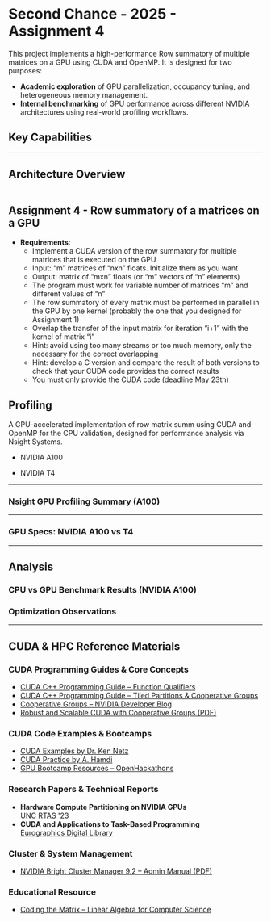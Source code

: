 # Second Chance - 2025 - Assignment 4

This project implements a high-performance Row summatory of multiple matrices on a GPU using CUDA and OpenMP. It is designed for two purposes:

- **Academic exploration** of GPU parallelization, occupancy tuning, and heterogeneous memory management.
- **Internal benchmarking** of GPU performance across different NVIDIA architectures using real-world profiling workflows.

## Key Capabilities



---

## Architecture Overview

```text

```

## Assignment 4 - Row summatory of a matrices on a GPU


- **Requirements**:
  - Implement a CUDA version of the row summatory for multiple matrices that is executed on the GPU
  - Input: “m” matrices of “nxn” floats. Initialize them as you want
  - Output: matrix of “mxn” floats (or “m” vectors of “n” elements)
  - The program must work for variable number of matrices “m” and different values of “n”
  - The row summatory of every matrix must be performed in parallel in the GPU by one kernel (probably the one that you designed for Assignment 1)
  - Overlap the transfer of the input matrix for iteration “i+1” with the kernel of matrix “i”
  - Hint: avoid using too many streams or too much memory, only the necessary for the correct overlapping
  - Hint: develop a C version and compare the result of both versions to check that your CUDA code provides the correct results
  - You must only provide the CUDA code (deadline May 23th)



## Profiling

A GPU-accelerated implementation of row matrix summ using CUDA and OpenMP for the CPU validation, designed for performance analysis via Nsight Systems.

- NVIDIA A100



- NVIDIA T4



---

### Nsight GPU Profiling Summary (A100)


---

### GPU Specs: NVIDIA A100 vs T4


---


## Analysis



### CPU vs GPU Benchmark Results (NVIDIA A100)




### Optimization Observations


---


## CUDA & HPC Reference Materials

### CUDA Programming Guides & Core Concepts
- [CUDA C++ Programming Guide – Function Qualifiers](https://docs.nvidia.com/cuda/cuda-c-programming-guide/index.html#function-qualifiers)
- [CUDA C++ Programming Guide – Tiled Partitions & Cooperative Groups](https://docs.nvidia.com/cuda/cuda-c-programming-guide/index.html#tiled-partitions-cg)
- [Cooperative Groups – NVIDIA Developer Blog](https://developer.nvidia.com/blog/cooperative-groups/)
- [Robust and Scalable CUDA with Cooperative Groups (PDF)](https://leimao.github.io/downloads/blog/2024-08-06-CUDA-Cooperative-Groups/s7622-Kyrylo-perelygin-robust-and-scalable-cuda.pdf)

### CUDA Code Examples & Bootcamps
- [CUDA Examples by Dr. Ken Netz](https://github.com/drkennetz/cuda_examples/)
- [CUDA Practice by A. Hamdi](https://github.com/a-hamdi/GPU/tree/main)
- [GPU Bootcamp Resources – OpenHackathons](https://github.com/openhackathons-org/gpubootcamp.git)

### Research Papers & Technical Reports
- **Hardware Compute Partitioning on NVIDIA GPUs**  
  [UNC RTAS '23](https://www.cs.unc.edu/~jbakita/rtas23.pdf)
- **CUDA and Applications to Task-Based Programming**  
  [Eurographics Digital Library](https://diglib.eg.org/server/api/core/bitstreams/3e283a2e-e6a3-4908-8d77-1741d01cc06f/content)

### Cluster & System Management
- [NVIDIA Bright Cluster Manager 9.2 – Admin Manual (PDF)](https://support.brightcomputing.com/manuals/9.2/admin-manual.pdf)

### Educational Resource
- [Coding the Matrix – Linear Algebra for Computer Science](https://codingthematrix.com/)
